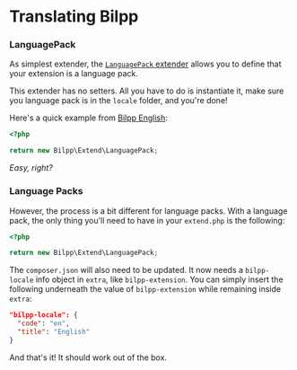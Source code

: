 # Translating Bilpp

### LanguagePack

As simplest extender, the [`LanguagePack` extender](https://github.com/bilpp/core/blob/master/src/Extend/LanguagePack.php) allows you to define that your extension is a language pack.

This extender has no setters. All you have to do is instantiate it, make sure you language pack is in the `locale` folder, and you're done!

Here's a quick example from [Bilpp English](https://github.com/bilpp/lang-english/blob/master/extend.php):

```php
<?php

return new Bilpp\Extend\LanguagePack;
```

*Easy, right?*


### Language Packs

However, the process is a bit different for language packs. With a language pack, the only thing you'll need to have in your `extend.php` is the following:

```php
<?php

return new Bilpp\Extend\LanguagePack;
```

The `composer.json` will also need to be updated. It now needs a `bilpp-locale` info object in `extra`, like `bilpp-extension`. You can simply insert the following underneath the value of `bilpp-extension` while remaining inside `extra`:

```json
"bilpp-locale": {
  "code": "en",
  "title": "English"
}
```

And that's it! It should work out of the box.
